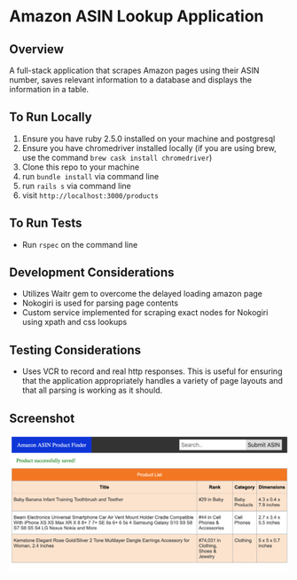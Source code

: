 # Amazon ASIN Lookup Application

## Overview
A full-stack application that scrapes Amazon pages using their ASIN number, saves relevant information to a database and displays the information in a table.

## To Run Locally
1. Ensure you have ruby 2.5.0 installed on your machine and postgresql
2. Ensure you have chromedriver installed locally (if you are using brew, use the command `brew cask install chromedriver`)
3. Clone this repo to your machine
4. run `bundle install` via command line
5. run `rails s` via command line
6. visit `http://localhost:3000/products`

## To Run Tests
* Run `rspec` on the command line

## Development Considerations
* Utilizes Waitr gem to overcome the delayed loading amazon page
* Nokogiri is used for parsing page contents
* Custom service implemented for scraping exact nodes for Nokogiri using xpath and css lookups

## Testing Considerations
* Uses VCR to record and real http responses. This is useful for ensuring that the application appropriately handles a variety of page layouts and that all parsing is working as it should.

## Screenshot
![Screenshot](app/assets/images/app-screenshot.png)
